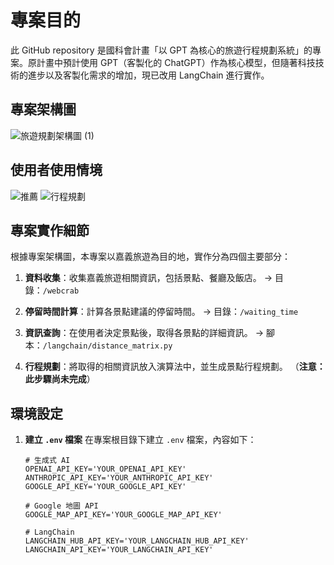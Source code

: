 # 專案目的
此 GitHub repository 是國科會計畫「以 GPT 為核心的旅遊行程規劃系統」的專案。原計畫中預計使用 GPT（客製化的 ChatGPT）作為核心模型，但隨著科技技術的進步以及客製化需求的增加，現已改用 LangChain 進行實作。

## 專案架構圖
![旅遊規劃架構圖 (1)](https://github.com/user-attachments/assets/11ae480b-030c-4c18-a28f-2b630f2524e4)

## 使用者使用情境
![推薦](https://github.com/user-attachments/assets/dcab964d-b282-4fd4-a675-58ed7603906e)
![行程規劃](https://github.com/user-attachments/assets/ec3ef899-9eaf-401b-9581-f4548327aa5e)

## 專案實作細節
根據專案架構圖，本專案以嘉義旅遊為目的地，實作分為四個主要部分：

1. **資料收集**：收集嘉義旅遊相關資訊，包括景點、餐廳及飯店。
   → 目錄：`/webcrab`

2. **停留時間計算**：計算各景點建議的停留時間。
   → 目錄：`/waiting_time`

3. **資訊查詢**：在使用者決定景點後，取得各景點的詳細資訊。
   → 腳本：`/langchain/distance_matrix.py`

4. **行程規劃**：將取得的相關資訊放入演算法中，並生成景點行程規劃。
   （**注意：此步驟尚未完成**）

## 環境設定

1. **建立 `.env` 檔案**
   在專案根目錄下建立 `.env` 檔案，內容如下：
    ```env
    # 生成式 AI
    OPENAI_API_KEY='YOUR_OPENAI_API_KEY'
    ANTHROPIC_API_KEY='YOUR_ANTHROPIC_API_KEY'
    GOOGLE_API_KEY='YOUR_GOOGLE_API_KEY'

    # Google 地圖 API
    GOOGLE_MAP_API_KEY='YOUR_GOOGLE_MAP_API_KEY'

    # LangChain
    LANGCHAIN_HUB_API_KEY='YOUR_LANGCHAIN_HUB_API_KEY'
    LANGCHAIN_API_KEY='YOUR_LANGCHAIN_API_KEY'
    ```

